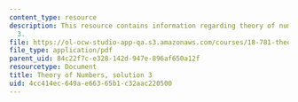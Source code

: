 ```yaml
---
content_type: resource
description: This resource contains information regarding theory of numbers, solution
  3.
file: https://ol-ocw-studio-app-qa.s3.amazonaws.com/courses/18-781-theory-of-numbers-spring-2012/4cc414ec649ae66365b1c32aac220500_MIT18_781S12_pset3sol.pdf
file_type: application/pdf
parent_uid: 84c22f7c-e328-142d-947e-896af650a12f
resourcetype: Document
title: Theory of Numbers, solution 3
uid: 4cc414ec-649a-e663-65b1-c32aac220500
---
```

